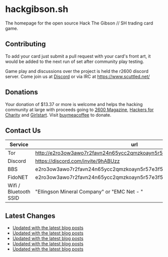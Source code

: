 # hackgibson.sh
The homepage for the open source Hack The Gibson // SH trading card game.


## Contributing

To add your card just submit a pull request with your card's front art, it would be added to the next run of set after community play testing.

Game play and discussions over the project is held the r2600 discord server. Come join us at [Discord](https://discord.com/invite/9hABUzz) or via IRC at https://www.scuttled.net/


## Donations

Your donation of $13.37 or more is welcome and helps the hacking community at large with proceeds going to [2600 Magazine](https://2600.com/), [Hackers for Charity](https://hackersforcharity.org) and [Girlstart](https://girlstart.org).  Visit [buymeacoffee](https://www.buymeacoffee.com/hackgibson.sh) to donate.


## Contact Us

Service | url
-|-
Tor | http://e2ro3ow3awo7r2favn24n65ycc2qmzkoayn5r57e3f56nvjwdcgg32ad.onion
Discord | https://discord.com/invite/9hABUzz
BBS | e2ro3ow3awo7r2favn24n65ycc2qmzkoayn5r57e3f56nvjwdcgg32ad.onion:23
FidoNET | e2ro3ow3awo7r2favn24n65ycc2qmzkoayn5r57e3f56nvjwdcgg32ad.onion:24554
Wifi / Bluetooth SSID | "Ellingson Mineral Company" or "EMC Net - <fidonet address>"

## Latest Changes
<!-- BLOG-POST-LIST:START -->
- [Updated with the latest blog posts](https://github.com/DFW2600/hackgibson.sh/commit/ec2ac0e468d76e9bf89d43924f9cdf1c538a4688)
- [Updated with the latest blog posts](https://github.com/DFW2600/hackgibson.sh/commit/64657b833879ae0f6bcbbc14f4363885fb993b5b)
- [Updated with the latest blog posts](https://github.com/DFW2600/hackgibson.sh/commit/7b9d13257a9ff339ced4a8baefe0afbc29647540)
- [Updated with the latest blog posts](https://github.com/DFW2600/hackgibson.sh/commit/0935a6f1ae5e84600cd71ad7e5630ffd92542a90)
- [Updated with the latest blog posts](https://github.com/DFW2600/hackgibson.sh/commit/456afe53c9dc13240d9cd78c030d9dbadd79e3fe)
<!-- BLOG-POST-LIST:END -->
